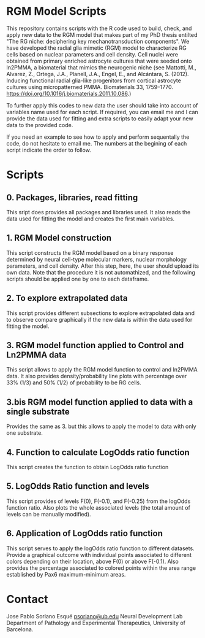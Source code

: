 # RGM Model Scripts
This repository contains scripts with the R code used to build, check, and apply new data to the RGM model that makes part of my PhD thesis entilted "The RG niche: deciphering key mechanotransduction components". 
We have developed the radial glia mimetic (RGM) model to characterize RG cells based on nuclear parameters and cell density. 
Cell nuclei were obtained from primary enriched astrocyte cultures that were seeded onto ln2PMMA, a biomaterial that mimics the neurogenic niche 
(see Mattotti, M., Alvarez, Z., Ortega, J.A., Planell, J.A., Engel, E., and Alcántara, S. (2012). Inducing functional radial glia-like progenitors from cortical astrocyte cultures using micropatterned PMMA. Biomaterials 33, 1759–1770. https://doi.org/10.1016/j.biomaterials.2011.10.086.)

To further apply this codes to new data the user should take into account of variables name used for each script. 
If required, you can email me and I can provide the data used for fitting and extra scripts to easily adapt your new data to the provided code. 

If you need an example to see how to apply and perform sequentally the code, do not hesitate to email me. 
The numbers at the begining of each script indicate the order to follow. 

# Scripts
## 0. Packages, libraries, read fitting
This sript does provides all packages and libraries used. It also reads the data used for fitting the model and creates the first main variables. 
## 1. RGM Model construction
This script constructs the RGM model based on a binary response determined by neural cell-type molecular markers, nuclear morphology parameters, and cell density.
After this step, here, the user should upload its own data. Note that the procedure it is not automathized, and the following scripts should be applied one by one to each dataframe.
## 2. To explore extrapolated data
This script provides different subsections to explore extrapolated data and to observe compare graphically if the new data is within the data used for fitting the model.
## 3. RGM model function applied to Control and Ln2PMMA data
This script allows to apply the RGM model function to control and ln2PMMA data. It also provides density/probability line plots with percentage over 33% (1/3) and 50% (1/2) of probability to be RG cells.
## 3.bis RGM model function applied to data with a single substrate
Provides the same as 3. but this allows to apply the model to data with only one substrate.
## 4. Function to calculate LogOdds ratio function
This script creates the function to obtain LogOdds ratio function
## 5. LogOdds Ratio function and levels
This script provides of levels F(0), F(-0.1), and F(-0.25) from the logOdds function ratio. 
Also plots the whole associated levels (the total amount of levels can be manually modified).
## 6. Application of LogOdds ratio function
This script serves to apply the logOdds ratio function to different datasets. 
Provide a graphical outcome with individual points associated to different colors depending on their location, above F(0) or above F(-0.1). Also provides the percentage associated to colored points within  the area range established by Pax6 maximum-minimum areas.

# Contact
Jose Pablo Soriano Esqué 
psoriano@ub.edu
Neural Development Lab
Department of Pathology and Experimental Therapeutics, University of Barcelona. 

